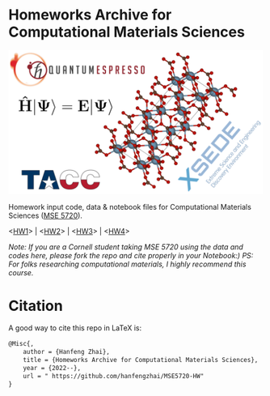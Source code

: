# Homeworks Archive for Computational Materials Sciences

<img src=/HW1/mse5720.png width=550/>

Homework input code, data & notebook files for Computational Materials Sciences ([MSE 5720](https://courses.cornell.edu/preview_course_nopop.php?catoid=31&coid=493002)). 

<[HW1](https://hanfengzhai.net/file/HW1_MSE5720.html)> | <[HW2](https://hanfengzhai.net/file/HW2_MSE5720.html)> | <[HW3](https://hanfengzhai.net/file/HW3_MSE5720.html)> | <[HW4](https://hanfengzhai.net/file/HW4_MSE5720_.html)>

*Note: If you are a Cornell student taking MSE 5720 using the data and codes here, please fork the repo and cite properly in your Notebook:) 
PS: For folks researching computational materials, I highly recommend this course.*

Citation
============

A good way to cite this repo in LaTeX is:

```
@Misc{,
    author = {Hanfeng Zhai},
    title = {Homeworks Archive for Computational Materials Sciences},
    year = {2022--},
    url = " https://github.com/hanfengzhai/MSE5720-HW"
}
```
